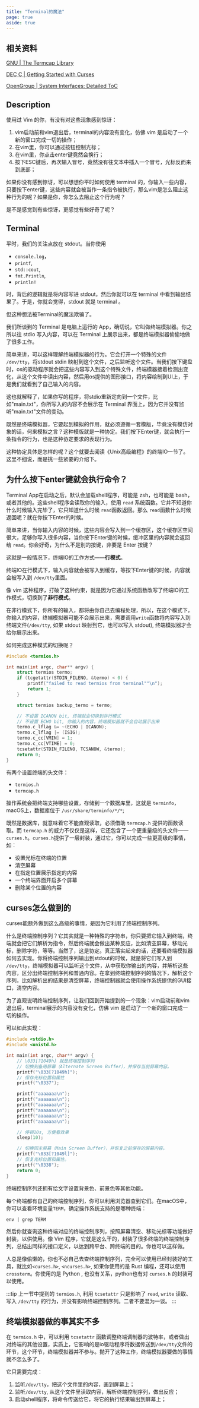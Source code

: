 ```yaml
---
title: "Terminal的魔法"
page: true
aside: true
---
```


## 相关资料
[GNU | The Termcap Library](https://www.gnu.org/software/termutils/manual/termcap-1.3/html_chapter/termcap_2.html)

[DEC C | Getting Started with Curses](http://odl.sysworks.biz/disk$axpdocdec971/progtool/deccv56/5763profile0036.html#342_gettingstartedwithcurses)

[OpenGroup | System Interfaces: Detailed ToC](https://pubs.opengroup.org/onlinepubs/9699919799/functions/contents.html)

## Description
使用过 Vim 的你，有没有对这些现象感到惊讶：
1. vim启动前和vim退出后，terminal的内容没有变化，仿佛 vim 是启动了一个新的窗口完成一切的操作；
2. 在vim里，你可以通过按钮控制光标；
3. 在vim里，你点击enter键竟然会换行；
4. 按下ESC键后，再次输入冒号，竟然没有往文本中插入一个冒号，光标反而来到底部；

如果你没有感到惊讶，可以想想你平时如何使用 terminal 的，你输入一些内容，只要按下enter键，这些内容就会被当作一条指令被执行，那么vim是怎么阻止这种行为的呢？如果是你，你怎么去阻止这个行为呢？

是不是感觉到有些惊讶，更感觉有些好奇了呢？

## Terminal
平时，我们的关注点放在 stdout。当你使用 
- `console.log`，
- `printf`, 
- `std::cout`, 
- `fmt.Println`,
- `println!`
  
时，背后的逻辑就是将内容写进 stdout，然后你就可以在 terminal 中看到输出结果了。于是，你就会觉得，stdout 就是 terminal 。

但这种想法被Terminal的魔法欺骗了。

我们所谈到的 Terminal 是电脑上运行的 App，确切说，它叫做终端模拟器。你之所以往 stdio 写入内容，可以在 Terminal 上展示出来，都是终端模拟器偷偷地做了很多工作。

简单来讲，可以这样理解终端模拟器的行为。它会打开一个特殊的文件 `/dev/tty`，将stdout stdin 映射到这个文件，之后监听这个文件。当我们按下键盘时，os的驱动程序就会把这些内容写入到这个特殊文件，终端模器接着检测出变化，从这个文件中读出内容，然后用os提供的图形接口，将内容绘制到UI上，于是我们就看到了自己输入的内容。

这也就解释了，如果你写的程序，将stdio重新定向到一个文件，比如"main.txt"，你所写入的内容不会展示在
Terminal 界面上，因为它并没有监听"main.txt"文件的变动。

既然是终端模拟器，它要起到模拟的作用，就必须遵循一套模版，毕竟没有模仿对象的话，何来模拟之言？这种模版就是一种协定。我们按下Enter键，就会执行一条指令的行为，也是这种协定要求的表现行为。

这种协定具体是怎样的呢？这个就要去阅读《Unix高级编程》的终端IO一节了。这里不细说，而是挑一些紧要的介绍下。

## 为什么按下enter键就会执行命令？
Terminal App在启动之后，默认会加载shell程序，可能是 zsh，也可能是 bash，或者其他的。这些shell程序会读取你的输入，使用 `read` 系统函数。它并不知道你什么时候输入完毕了，它只知道什么时候 `read`函数返回。那么 `read`函数什么时候返回呢？就在你按下Enter的时候。

简单来讲，当你输入内容的时候，这些内容会写入到一个缓存区，这个缓存区空间很大，足够你写入很多内容，当你按下Enter键的时候，缓冲区里的内容就会返回给 `read`。你会好奇，为什么不是别的按键，非要是 Enter 按键？

这就是一般情况下，终端IO的工作方式——**行模式**。

终端IO在行模式下，输入内容就会被写入到缓存，等按下Enter键的时候，内容就会被写入到 `/dev/tty`里面。

像 vim 这种程序，打破了这种约束，就是因为它通过系统函数改写了终端IO的工作模式，切换到了**非行模式**。

在非行模式下，你所有的输入，都将由你自己去编程处理，所以，在这个模式下，你输入的内容，终端模拟器可能不会展示出来，需要调用`write`函数将内容写入到终端文件(`/dev/tty`, 如果 stdout 映射到它，也可以写入 stdout), 终端模拟器才会给你展示出来。

如何完成这种模式的切换呢？

```c
#include <termios.h>

int main(int argc, char** argv) {
    struct termios termo;
    if (tcgetattr(STDIN_FILENO, &termo) < 0) {
        printf("failed to read termios from terminal""\n");
        return 1;
    }

    struct termios backup_termo = termo;

    // 不设置 ICANON bit, 终端就会切换到非行模式
    // 不设置 ECHO bit, 你输入的内容，终端模拟器就不会自动展示出来
    termo.c_lflag &= ~(ECHO | ICANON);
    termo.c_lflag |= (ISIG);
    termo.c_cc[VMIN] = 1;
    termo.c_cc[VTIME] = 0;
    tcsetattr(STDIN_FILENO, TCSANOW, &termo);
    return 0;
}
```

有两个设置终端的头文件：
- `termios.h`
- `termcap.h`

操作系统会把终端支持哪些设置，存储到一个数据库里，这就是 `terminfo`，macOS上，数据库位于 `/usr/share/terminfo/*/*`;

既然是数据库，就意味着它不能直观读取，必须借助 `termcap.h` 提供的函数读取。而 `termcap.h` 的威力不仅仅是这样，它还包含了一个更重量级的头文件——`curses.h`。`curses.h`提供了一层封装，通过它，你可以完成一些更高级的事情，如：
- 设置光标在终端的位置
- 清空屏幕
- 在指定位置展示指定的内容
- 一个终端界面开启多个屏幕
- 删除某个位置的内容

## curses怎么做到的
curses能额外做到这么高级的事情，是因为它利用了终端控制序列。

什么是终端控制序列？它其实就是一种特殊的字符串，你只要把它输入到终端，终端就会把它们解析为指令，然后终端就会做出某种反应，比如清空屏幕，移动光标，删除字符，等等。当然了，这是协定。真正落实起来的话，还要看终端模拟器如何去实现。你将终端控制序列输出到stdout的时候，就是将它们写入到 `/dev/tty`，终端模拟器可以监听这个文件，从中获取你输出的内容，并解析这些内容，区分出终端控制序列和普通内容。在拿到终端控制序列的情况下，解析这个序列，比如解析出的结果是清空屏幕，终端控制器就会使用操作系统提供的GUI接口，清空内容。

为了直观说明终端控制序列，让我们回到开始提到的一个现象：vim启动前和vim退出后，terminal展示的内容没有变化，仿佛 vim 是启动了一个新的窗口完成一切的操作。

可以如此实现：
```c
#include <stdio.h>
#include <unistd.h>

int main(int argc, char** argv) {
    // \033[?1049h] 就是终端控制序列
    // 切换到备用屏幕（Alternate Screen Buffer），并保存当前屏幕内容。
    printf("\033[?1049h]");
    // 保存光标位置和属性
    printf("\0337");

    printf("aaaaaaa\n");
    printf("aaaaaaa\n");
    printf("aaaaaaa\n");
    printf("aaaaaaa\n");
    printf("aaaaaaa\n");
    printf("aaaaaaa\n");

    // 停顿10s, 方便看效果
    sleep(10);

    // 切换回主屏幕（Main Screen Buffer），并恢复之前保存的屏幕内容。
    printf("\033[?1049l]");
    // 恢复光标位置和属性。
    printf("\0338");
    return 0;
}
```

终端控制序列还拥有给文字设置背景色、前景色等其他功能。

每个终端都有自己的终端控制序列，你可以利用浏览器查到它们。在macOS中，你可以查看环境变量`TERM`，确定操作系统支持的是哪种终端：
```shell 
env | grep TERM
```
然后你就查询这种终端对应的终端控制序列，按照屏幕清空、移动光标等功能做好封装，以供使用。像 Vim 程序，它就是这么干的，封装了很多终端的终端控制序列，总结出同样的接口定义，以达到跨平台、跨终端的目的。你也可以这样做。

人总是像偷懒的，你也不必自己去查终端控制序列，完全可以使用已经封装好的工具，就比如`<curses.h>`, `<ncurses.h>`, 如果你使用的是 Rust 编程，还可以使用`crossterm`。你使用的是 Python , 也没有关系，python也有对 `curses.h` 的封装可以使用。

:::tip <TipIcon />
上一节中提到的 `termios.h`, 利用 `tcsetattr` 只是影响了 `read`, `write` 
读取、写入 `/dev/tty` 的行为，并没有影响终端控制序列。二者不要混为一谈。
:::

## 终端模拟器做的事其实不多
在 `termios.h` 中，可以利用 `tcsetattr` 函数调整终端调制器的波特率，或者做出对终端的其他设置，实质上，它影响的是io驱动程序将数据传送到`/dev/tty`文件的环节，这个环节，终端模拟器并不参与。抛开了这种工作，终端模拟器要做的事情就不怎么多了。

它只需要完成：
1. 监听`/dev/tty`，把这个文件里的内容，画到屏幕上；
2. 监听`/dev/tty`, 从这个文件里读取内容，解析终端控制序列，做出反应；
3. 启动shell程序，将命令传送给它，将它的执行结果输出到屏幕上；